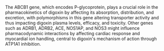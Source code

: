 The ABCB1 gene, which encodes P-glycoprotein, plays a crucial role in the pharmacokinetics of digoxin by affecting its absorption, distribution, and excretion, with polymorphisms in this gene altering transporter activity and thus impacting digoxin plasma levels, efficacy, and toxicity. Other genes such as ADRB1, ADRB2, ACE, NOS1AP, and NOS3 might influence pharmacodynamic interactions by affecting cardiac response and myocardial ion handling, central to digoxin's mechanism of action through ATP1A1 inhibition.